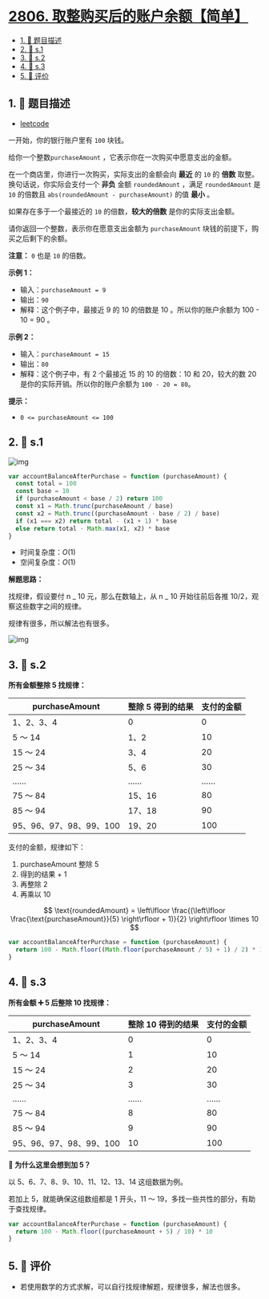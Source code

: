 # [2806. 取整购买后的账户余额【简单】](https://github.com/tnotesjs/TNotes.leetcode/tree/main/notes/2806.%20%E5%8F%96%E6%95%B4%E8%B4%AD%E4%B9%B0%E5%90%8E%E7%9A%84%E8%B4%A6%E6%88%B7%E4%BD%99%E9%A2%9D%E3%80%90%E7%AE%80%E5%8D%95%E3%80%91)

<!-- region:toc -->

- [1. 📝 题目描述](#1--题目描述)
- [2. 🎯 s.1](#2--s1)
- [3. 🎯 s.2](#3--s2)
- [4. 🎯 s.3](#4--s3)
- [5. 🫧 评价](#5--评价)

<!-- endregion:toc -->

## 1. 📝 题目描述

- [leetcode](https://leetcode.cn/problems/account-balance-after-rounded-purchase)

一开始，你的银行账户里有 `100` 块钱。

给你一个整数`purchaseAmount` ，它表示你在一次购买中愿意支出的金额。

在一个商店里，你进行一次购买，实际支出的金额会向 **最近** 的 `10` 的 **倍数** 取整。换句话说，你实际会支付一个 **非负** 金额 `roundedAmount` ，满足 `roundedAmount` 是 `10` 的倍数且 `abs(roundedAmount - purchaseAmount)` 的值 **最小** 。

如果存在多于一个最接近的 `10` 的倍数，**较大的倍数** 是你的实际支出金额。

请你返回一个整数，表示你在愿意支出金额为 `purchaseAmount` 块钱的前提下，购买之后剩下的余额。

**注意：** `0` 也是 `10` 的倍数。

**示例 1：**

- 输入：`purchaseAmount = 9`
- 输出：`90`
- 解释：这个例子中，最接近 9 的 10 的倍数是 10 。所以你的账户余额为 100 - 10 = 90 。

**示例 2：**

- 输入：`purchaseAmount = 15`
- 输出：`80`
- 解释：这个例子中，有 2 个最接近 15 的 10 的倍数：10 和 20，较大的数 20 是你的实际开销。所以你的账户余额为 `100 - 20 = 80`。

**提示：**

- `0 <= purchaseAmount <= 100`

## 2. 🎯 s.1

![img](https://cdn.jsdelivr.net/gh/tnotesjs/imgs@main/2024-09-26-23-10-13.png)

```javascript
var accountBalanceAfterPurchase = function (purchaseAmount) {
  const total = 100
  const base = 10
  if (purchaseAmount < base / 2) return 100
  const x1 = Math.trunc(purchaseAmount / base)
  const x2 = Math.trunc((purchaseAmount - base / 2) / base)
  if (x1 === x2) return total - (x1 + 1) * base
  else return total - Math.max(x1, x2) * base
}
```

- 时间复杂度：$O(1)$
- 空间复杂度：$O(1)$

**解题思路：**

找规律，假设要付 n _ 10 元，那么在数轴上，从 n _ 10 开始往前后各推 10/2，观察这些数字之间的规律。

规律有很多，所以解法也有很多。

![img](https://cdn.jsdelivr.net/gh/tnotesjs/imgs@main/2024-09-26-23-10-44.png)

## 3. 🎯 s.2

**所有金额整除 5 找规律：**

| purchaseAmount          | 整除 5 得到的结果 | 支付的金额 |
| ----------------------- | ----------------- | ---------- |
| 1、2、3、4              | 0                 | 0          |
| 5 ～ 14                 | 1、2              | 10         |
| 15 ～ 24                | 3、4              | 20         |
| 25 ～ 34                | 5、6              | 30         |
| ……                      | ……                | ……         |
| 75 ～ 84                | 15、16            | 80         |
| 85 ～ 94                | 17、18            | 90         |
| 95、96、97、98、99、100 | 19、20            | 100        |

支付的金额，规律如下：

1. purchaseAmount 整除 5
2. 得到的结果 + 1
3. 再整除 2
4. 再乘以 10

$$
\text{roundedAmount} = \left\lfloor \frac{(\left\lfloor \frac{\text{purchaseAmount}}{5} \right\rfloor + 1)}{2} \right\rfloor \times 10
$$

```javascript
var accountBalanceAfterPurchase = function (purchaseAmount) {
  return 100 - Math.floor((Math.floor(purchaseAmount / 5) + 1) / 2) * 10
}
```

## 4. 🎯 s.3

**所有金额 ➕ 5 后整除 10 找规律：**

| purchaseAmount          | 整除 10 得到的结果 | 支付的金额 |
| ----------------------- | ------------------ | ---------- |
| 1、2、3、4              | 0                  | 0          |
| 5 ～ 14                 | 1                  | 10         |
| 15 ～ 24                | 2                  | 20         |
| 25 ～ 34                | 3                  | 30         |
| ……                      | ……                 | ……         |
| 75 ～ 84                | 8                  | 80         |
| 85 ～ 94                | 9                  | 90         |
| 95、96、97、98、99、100 | 10                 | 100        |

**🤔 为什么这里会想到加 5？**

以 5、6、7、8、9、10、11、12、13、14 这组数据为例。

若加上 5，就能确保这组数组都是 1 开头，11 ～ 19，多找一些共性的部分，有助于查找规律。

```javascript
var accountBalanceAfterPurchase = function (purchaseAmount) {
  return 100 - Math.floor((purchaseAmount + 5) / 10) * 10
}
```

## 5. 🫧 评价

- 若使用数学的方式求解，可以自行找规律解题，规律很多，解法也很多。
